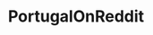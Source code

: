 ---
title: PortugalOnReddit
crosslinks:
- soccer
- europe
- pics
- EarthPorn
- tattoos
- CityPorn
- todayilearned
- gifs
- eu4
- VillagePorn
- 4chan
- food
- creepy
- The_Donald
- podemos
- travel
- ExposurePorn
- Drugs
- formula1
- sports
---
